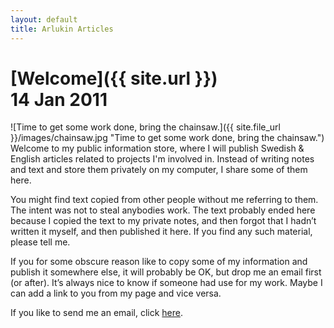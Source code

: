 ```yaml
---
layout: default
title: Arlukin Articles
---
```


[Welcome]({{ site.url }})<br/><abbr>14 Jan 2011</abbr>
======================================================

![Time to get some work done, bring the chainsaw.]({{ site.file_url }}/images/chainsaw.jpg "Time to get some work done, bring the chainsaw.")
Welcome to my public information store, where I will publish
Swedish & English articles related to projects I'm involved in.
Instead of writing notes and text and store them privately on my
computer, I share some of them here.

You might find text copied from other people without me referring to
them. The intent was not to steal anybodies work. The text probably
ended here because I copied the text to my private notes, and then
forgot that I hadn’t written it myself, and then published it here.
If you find any such material, please tell me.

If you for some obscure reason like to copy some of my information and
publish it somewhere else, it will probably be OK, but drop me an email
first (or after). It’s always nice to know if someone had use for my
work. Maybe I can add a link to you from my page and vice versa.

If you like to send me an email, click [here](mailto:articles@cybercow.se).

